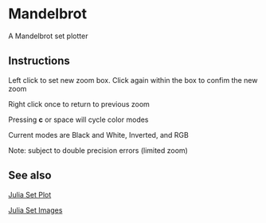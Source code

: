 # Mandelbrot

A Mandelbrot set plotter


## Instructions

Left click to set new zoom box. Click again within the box to confim the new zoom

Right click once to return to previous zoom

Pressing **c** or space will cycle color modes

Current modes are Black and White, Inverted, and RGB

Note: subject to double precision errors (limited zoom)

## See also

[Julia Set Plot](https://github.com/nmarth2993/Mandelbrot/tree/julia)

[Julia Set Images](https://swe.umbc.edu/~nmarthi1/)
